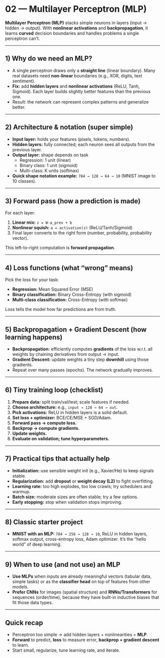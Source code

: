 # 02 — Multilayer Perceptron (MLP)

 **Multilayer Perceptron (MLP)** stacks simple neurons in layers (input → hidden → output). With **nonlinear activations** and **backpropagation**, it learns **curved** decision boundaries and handles problems a single perceptron can’t.

---

## 1) Why do we need an MLP?
- A single perceptron draws only a **straight line** (linear boundary). Many real datasets need **non-linear** boundaries (e.g., XOR, digits, text sentiment).
- **Fix:** add **hidden layers** and **nonlinear activations** (ReLU, Tanh, Sigmoid). Each layer builds slightly better features than the previous one.
- Result: the network can represent complex patterns and generalize better.

---

## 2) Architecture & notation (super simple)
- **Input layer:** holds your features (pixels, tokens, numbers).
- **Hidden layers:** fully connected; each neuron sees all outputs from the previous layer.
- **Output layer:** shape depends on task  
  - Regression: 1 unit (linear)  
  - Binary class: 1 unit (sigmoid)  
  - Multi-class: K units (softmax)
- **Quick shape notation example:** `784 → 128 → 64 → 10` (MNIST image to 10 classes).

---

## 3) Forward pass (how a prediction is made)
For each layer:
1. **Linear mix:** `z = W·a_prev + b`
2. **Nonlinear squish:** `a = activation(z)` (ReLU/Tanh/Sigmoid)
3. Final layer converts to the right form (number, probability, probability vector).

This left-to-right computation is **forward propagation**.

---

## 4) Loss functions (what “wrong” means)
Pick the loss for your task:
- **Regression:** Mean Squared Error (MSE)
- **Binary classification:** Binary Cross-Entropy (with sigmoid)
- **Multi-class classification:** Cross-Entropy (with softmax)

Loss tells the model how far predictions are from truth.

---

## 5) Backpropagation + Gradient Descent (how learning happens)
- **Backpropagation:** efficiently computes **gradients** of the loss w.r.t. all weights by chaining derivatives from output → input.
- **Gradient Descent:** update weights a tiny step **downhill** using those gradients.
- Repeat over many passes (epochs). The network gradually improves.

---

## 6) Tiny training loop (checklist)
1. **Prepare data:** split train/val/test; scale features if needed.  
2. **Choose architecture:** e.g., `input → 128 → 64 → out`.  
3. **Pick activations:** ReLU in hidden layers is a solid default.  
4. **Set loss + optimizer:** BCE/CE/MSE + SGD/Adam.  
5. **Forward pass → compute loss.**  
6. **Backprop → compute gradients.**  
7. **Update weights.**  
8. **Evaluate on validation; tune hyperparameters.**

---

## 7) Practical tips that actually help
- **Initialization:** use sensible weight init (e.g., Xavier/He) to keep signals stable.
- **Regularization:** add **dropout** or **weight decay (L2)** to fight overfitting.
- **Learning rate:** too high explodes, too low crawls; try schedulers and warmup.
- **Batch size:** moderate sizes are often stable; try a few options.
- **Early stopping:** stop when validation stops improving.

---

## 8) Classic starter project
- **MNIST with an MLP:** `784 → 256 → 128 → 10`, ReLU in hidden layers, softmax output, cross-entropy loss, Adam optimizer. It’s the “hello world” of deep learning.

---

## 9) When to use (and not use) an MLP
- **Use MLPs** when inputs are already meaningful vectors (tabular data, simple tasks) or as the **classifier head** on top of features from other models.
- **Prefer CNNs** for images (spatial structure) and **RNNs/Transformers** for sequences (order/time), because they have built-in inductive biases that fit those data types.

---

## Quick recap
- Perceptron too simple → add hidden layers + nonlinearities = **MLP**.  
- **Forward** to predict, **loss** to measure error, **backprop + gradient descent** to learn.  
- Start small, regularize, tune learning rate, and iterate.